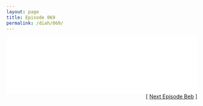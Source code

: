 ```yaml
---
layout: page
title: Episode 069
permalink: /diah/069/
---
```


<iframe allowfullscreen="true" frameborder="0" style="width:100%;" marginheight="0" marginwidth="0" mozallowfullscreen="true" scrolling="NO" src="//gdriveplayer.me/embed2.php?link=NEwehA%252BXhfxAV%252B659d8vHAuy4lbjFrGu6qJL7KwLk2%252Biw6mmJlrACRPAzQL%252Fu1zwY1tB2ri6a%252BaY6XLxrpFHUmRNa1CNMRej%252B74%252BX6y7dqUfn0v%252B9Y7TGggvvZ%252Bmz8oqfEd1xoGj4%252FI5HzwFToPN7U%252BKN%252FiV5lbkvXQ5ld56fFkB%252FFuBDMaa0zpwkXI2OEnQSgVC2pSYDxT0sNKxx5QvLE&amp;no_adult=yes" webkitallowfullscreen="true"></iframe>

<div align="right">[ <a href="/diah/070/">Next Episode Beb</a> ]</div>

